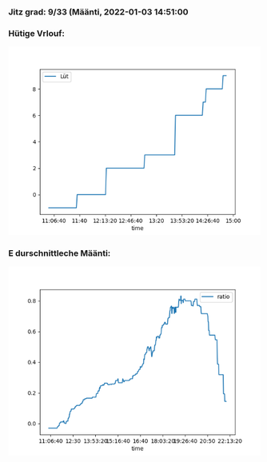 ### Jitz grad: 9/33 (Määnti, 2022-01-03 14:51:00

### Hütige Vrlouf:
![Graph](Today.png)

### E durschnittleche Määnti:
![Graph](Määnti.png)